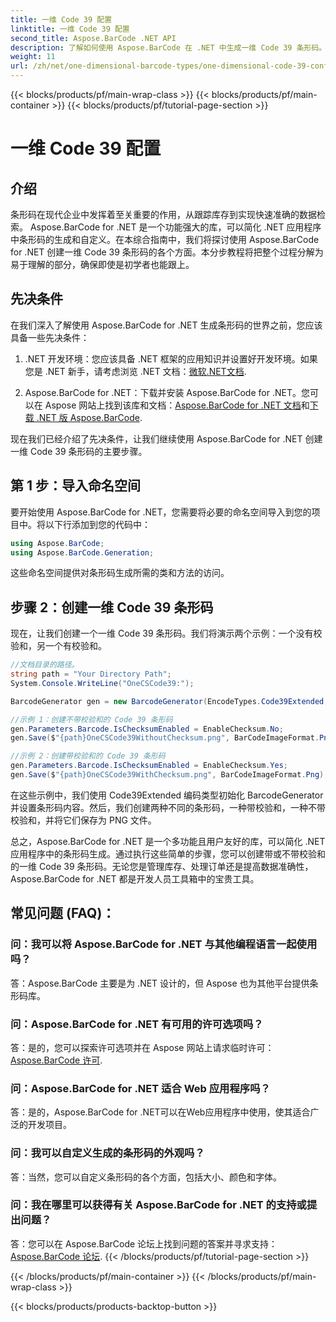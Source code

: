 ```yaml
---
title: 一维 Code 39 配置
linktitle: 一维 Code 39 配置
second_title: Aspose.BarCode .NET API
description: 了解如何使用 Aspose.BarCode 在 .NET 中生成一维 Code 39 条形码。开发人员的分步指南。
weight: 11
url: /zh/net/one-dimensional-barcode-types/one-dimensional-code-39-configuration/
---
```


{{< blocks/products/pf/main-wrap-class >}}
{{< blocks/products/pf/main-container >}}
{{< blocks/products/pf/tutorial-page-section >}}

# 一维 Code 39 配置


## 介绍

条形码在现代企业中发挥着至关重要的作用，从跟踪库存到实现快速准确的数据检索。 Aspose.BarCode for .NET 是一个功能强大的库，可以简化 .NET 应用程序中条形码的生成和自定义。在本综合指南中，我们将探讨使用 Aspose.BarCode for .NET 创建一维 Code 39 条形码的各个方面。本分步教程将把整个过程分解为易于理解的部分，确保即使是初学者也能跟上。

## 先决条件

在我们深入了解使用 Aspose.BarCode for .NET 生成条形码的世界之前，您应该具备一些先决条件：

1.  .NET 开发环境：您应该具备 .NET 框架的应用知识并设置好开发环境。如果您是 .NET 新手，请考虑浏览 .NET 文档：[微软.NET文档](https://docs.microsoft.com/en-us/dotnet/).

2. Aspose.BarCode for .NET：下载并安装 Aspose.BarCode for .NET。您可以在 Aspose 网站上找到该库和文档：[Aspose.BarCode for .NET 文档](https://reference.aspose.com/barcode/net/)和[下载 .NET 版 Aspose.BarCode](https://releases.aspose.com/barcode/net/).

现在我们已经介绍了先决条件，让我们继续使用 Aspose.BarCode for .NET 创建一维 Code 39 条形码的主要步骤。

## 第 1 步：导入命名空间
要开始使用 Aspose.BarCode for .NET，您需要将必要的命名空间导入到您的项目中。将以下行添加到您的代码中：

```csharp
using Aspose.BarCode;
using Aspose.BarCode.Generation;
```

这些命名空间提供对条形码生成所需的类和方法的访问。

## 步骤 2：创建一维 Code 39 条形码

现在，让我们创建一个一维 Code 39 条形码。我们将演示两个示例：一个没有校验和，另一个有校验和。

```csharp
//文档目录的路径。
string path = "Your Directory Path";
System.Console.WriteLine("OneCSCode39:");

BarcodeGenerator gen = new BarcodeGenerator(EncodeTypes.Code39Extended, "CODE");

//示例 1：创建不带校验和的 Code 39 条形码
gen.Parameters.Barcode.IsChecksumEnabled = EnableChecksum.No;
gen.Save($"{path}OneCSCode39WithoutChecksum.png", BarCodeImageFormat.Png);

//示例 2：创建带校验和的 Code 39 条形码
gen.Parameters.Barcode.IsChecksumEnabled = EnableChecksum.Yes;
gen.Save($"{path}OneCSCode39WithChecksum.png", BarCodeImageFormat.Png);
```

在这些示例中，我们使用 Code39Extended 编码类型初始化 BarcodeGenerator 并设置条形码内容。然后，我们创建两种不同的条形码，一种带校验和，一种不带校验和，并将它们保存为 PNG 文件。

总之，Aspose.BarCode for .NET 是一个多功能且用户友好的库，可以简化 .NET 应用程序中的条形码生成。通过执行这些简单的步骤，您可以创建带或不带校验和的一维 Code 39 条形码。无论您是管理库存、处理订单还是提高数据准确性，Aspose.BarCode for .NET 都是开发人员工具箱中的宝贵工具。

## 常见问题 (FAQ)：

### 问：我可以将 Aspose.BarCode for .NET 与其他编程语言一起使用吗？
答：Aspose.BarCode 主要是为 .NET 设计的，但 Aspose 也为其他平台提供条形码库。

### 问：Aspose.BarCode for .NET 有可用的许可选项吗？
答：是的，您可以探索许可选项并在 Aspose 网站上请求临时许可：[Aspose.BarCode 许可](https://purchase.aspose.com/temporary-license/).

### 问：Aspose.BarCode for .NET 适合 Web 应用程序吗？
答：是的，Aspose.BarCode for .NET可以在Web应用程序中使用，使其适合广泛的开发项目。

### 问：我可以自定义生成的条形码的外观吗？
答：当然，您可以自定义条形码的各个方面，包括大小、颜色和字体。

### 问：我在哪里可以获得有关 Aspose.BarCode for .NET 的支持或提出问题？
答：您可以在 Aspose.BarCode 论坛上找到问题的答案并寻求支持：[Aspose.BarCode 论坛](https://forum.aspose.com/c/barcode/13).
{{< /blocks/products/pf/tutorial-page-section >}}

{{< /blocks/products/pf/main-container >}}
{{< /blocks/products/pf/main-wrap-class >}}

{{< blocks/products/products-backtop-button >}}
